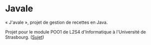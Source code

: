 Javale
======

« J'avale », projet de gestion de recettes en Java.

Projet pour le module POO1 de L2S4 d'Informatique à l'Université de Strasbourg. ([Sujet](https://dpt-info.u-strasbg.fr/~kvanhoey/data/teaching/2013p-POO1/GestionnaireRecettes.pdf))
